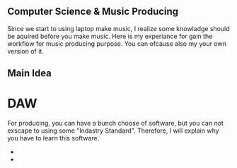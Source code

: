 

## Computer Science & Music Producing


Since we start to using laptop make music, I realize some knowladge should be aquired before you make music.
Here is my experiance for gain the workflow for music producing purpose. You can ofcause also my your own version of it.




## Main Idea


# DAW 

For producing, you can have a bunch choose of software, but you can not exscape to using some "Indastry Standard".  Therefore, I will explain why you have to learn this software.


*
*
